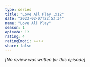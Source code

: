 ```yaml
---
type: series
title: "Love All Play 1x12"
date: "2023-02-07T22:53:34"
name: "Love All Play"
season: 1
episode: 12
rating: 4
ratingEmoji: ⭐️⭐️⭐️⭐️
share: false
---
```


*[No review was written for this episode]*
